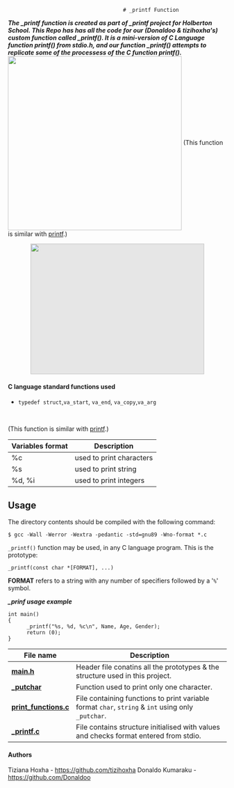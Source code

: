                                          # _printf Function

***The _printf function is created as part of _printf project for Holberton School. This Repo has has all the code for our (Donaldoo & tizihoxha's) custom function called _printf(). It is a mini-version of C Language function printf() from stdio.h, and our function _printf() attempts to replicate some of the processess of the C function printf().***
<img img align="center" width="400" height="400" src="https://app.slack.com/client/T02BUAW9Y5N/D03GTHSR3V2">
(This function is similar with [printf](https://man7.org/linux/man-pages/man3/printf.3.html).)


<img style="display: block;-webkit-user-select: none;margin: auto;cursor: zoom-in;background-color: hsl(0, 0%, 90%);transition: background-color 300ms;" src="https://files.slack.com/files-pri/T01BXJ5C1PT-F03NW154K6G/my_first_board.jpg" width="400" height="300">

#### C language standard functions used

* ``typedef struct``,``va_start``, ``va_end``, ``va_copy``,``va_arg``

​


(This function is similar with [printf](https://man7.org/linux/man-pages/man3/printf.3.html).)

Variables format | Description
--- | ---
%c | used to print characters
%s | used to print string
%d, %i | used to print integers

## Usage

The directory contents should be compiled with the following command:

```
$ gcc -Wall -Werror -Wextra -pedantic -std=gnu89 -Wno-format *.c

```

`_printf()` function may be used, in any C language program.  This is the
prototype:

```
_printf(const char *[FORMAT], ...)
```

__FORMAT__ refers to a string with any number of specifiers followed by a '`%`'
symbol. 

 ***_prinf usage example***
```
int main()
{
      _printf("%s, %d, %c\n", Name, Age, Gender);
      return (0);
} 
```
**File name** | **Description**
---- | ----
**[main.h](https://github.com/Donaldoo/holbertonschool-printf/blob/main/main.h)** | Header file conatins all the prototypes & the structure used in this project.
**[_putchar](https://github.com/Donaldoo/holbertonschool-printf/blob/main/_putchar.c)** | Function used to print only one character.
**[print_functions.c](https://github.com/Donaldoo/holbertonschool-printf/blob/main/print_functions.c)** | File containing functions to print variable format `char`, `string` & `int` using only `_putchar`.
**[_printf.c](https://github.com/Donaldoo/holbertonschool-printf/blob/main/_printf.c)** | File contains structure initialised with values and checks format entered from stdio.

#### Authors

Tiziana Hoxha - https://github.com/tizihoxha
Donaldo Kumaraku - https://github.com/Donaldoo

